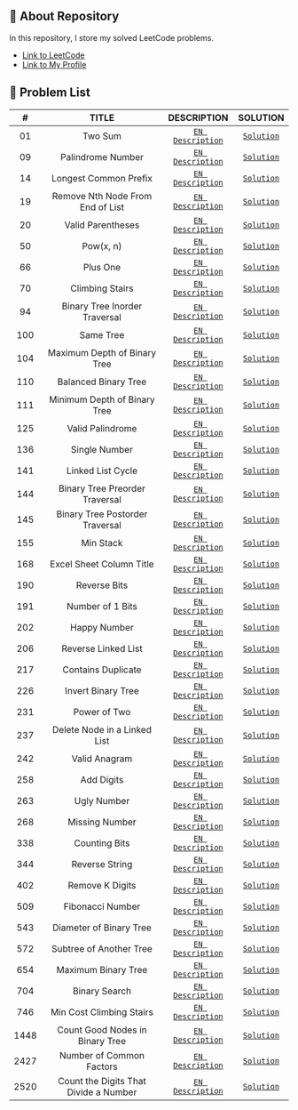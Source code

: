 ## 📜 About Repository

In this repository, I store my solved LeetCode problems.
* [Link to LeetCode](https://leetcode.com/)
* [Link to My Profile](https://leetcode.com/dpetrosy01/)

## 📑 Problem List

|#      |TITLE                                   |DESCRIPTION                                                                                             |SOLUTION                                |
|:-----:|:--------------------------------------:|:------------------------------------------------------------------------------------------------------:|:--------------------------------------:|
|01	    |Two Sum                                 | [`EN Description`](https://leetcode.com/problems/two-sum/description/)	                                |[`Solution`](problem01/solution.cpp)    |
|09	    |Palindrome Number                       | [`EN Description`](https://leetcode.com/problems/palindrome-number/description/)	                      |[`Solution`](problem09/solution.cpp)    |
|14	    |Longest Common Prefix                   | [`EN Description`](https://leetcode.com/problems/longest-common-prefix/description/)	                  |[`Solution`](problem14/solution.cpp)    |
|19	    |Remove Nth Node From End of List        | [`EN Description`](https://leetcode.com/problems/remove-nth-node-from-end-of-list/description/)	      |[`Solution`](problem19/solution.cpp)    |
|20	    |Valid Parentheses                       | [`EN Description`](https://leetcode.com/problems/valid-parentheses/description/)	                      |[`Solution`](problem20/solution.cpp)    |
|50	    |Pow(x, n)                               | [`EN Description`](https://leetcode.com/problems/powx-n/description/)	                                |[`Solution`](problem50/solution.cpp)    |
|66	    |Plus One                                | [`EN Description`](https://leetcode.com/problems/plus-one/description/)        	                      |[`Solution`](problem66/solution.cpp)    |
|70	    |Climbing Stairs                         | [`EN Description`](https://leetcode.com/problems/climbing-stairs/description/)        	                |[`Solution`](problem70/solution.cpp)    |
|94	    |Binary Tree Inorder Traversal           | [`EN Description`](https://leetcode.com/problems/binary-tree-inorder-traversal/description/)        	  |[`Solution`](problem94/solution.cpp)    |
|100	  |Same Tree                               | [`EN Description`](https://leetcode.com/problems/same-tree/description/)        	                      |[`Solution`](problem100/solution.cpp)   |
|104	  |Maximum Depth of Binary Tree            | [`EN Description`](https://leetcode.com/problems/maximum-depth-of-binary-tree/description/)            |[`Solution`](problem104/solution.cpp)   |
|110	  |Balanced Binary Tree                    | [`EN Description`](https://leetcode.com/problems/balanced-binary-tree/description/)                    |[`Solution`](problem110/solution.cpp)   |
|111	  |Minimum Depth of Binary Tree            | [`EN Description`](https://leetcode.com/problems/minimum-depth-of-binary-tree/description/)            |[`Solution`](problem111/solution.cpp)   |
|125	  |Valid Palindrome                        | [`EN Description`](https://leetcode.com/problems/valid-palindrome/description/)        	              |[`Solution`](problem125/solution.cpp)   |
|136    |Single Number                           | [`EN Description`](https://leetcode.com/problems/single-number/description/)     	                    |[`Solution`](problem136/solution.cpp)   |
|141    |Linked List Cycle                       | [`EN Description`](https://leetcode.com/problems/linked-list-cycle/description/)     	                |[`Solution`](problem141/solution.cpp)   |
|144    |Binary Tree Preorder Traversal          | [`EN Description`](https://leetcode.com/problems/binary-tree-preorder-traversal/description/)     	    |[`Solution`](problem144/solution.cpp)   |
|145    |Binary Tree Postorder Traversal         | [`EN Description`](https://leetcode.com/problems/binary-tree-postorder-traversal/description/)     	  |[`Solution`](problem145/solution.cpp)   |
|155    |Min Stack                               | [`EN Description`](https://leetcode.com/problems/min-stack/description/)     	                        |[`Solution`](problem155/solution.cpp)   |
|168    |Excel Sheet Column Title                | [`EN Description`](https://leetcode.com/problems/excel-sheet-column-title/description/)                |[`Solution`](problem168/solution.cpp)   |
|190    |Reverse Bits                            | [`EN Description`](https://leetcode.com/problems/reverse-bits/description/)                            |[`Solution`](problem190/solution.cpp)   |
|191    |Number of 1 Bits                        | [`EN Description`](https://leetcode.com/problems/number-of-1-bits/description/)                        |[`Solution`](problem191/solution.cpp)   |
|202    |Happy Number                            | [`EN Description`](https://leetcode.com/problems/happy-number/description/)                            |[`Solution`](problem202/solution.cpp)   |
|206    |Reverse Linked List                     | [`EN Description`](https://leetcode.com/problems/reverse-linked-list/description/)                     |[`Solution`](problem206/solution.cpp)   |
|217    |Contains Duplicate                      | [`EN Description`](https://leetcode.com/problems/contains-duplicate/description/)                      |[`Solution`](problem217/solution.cpp)   |
|226    |Invert Binary Tree                      | [`EN Description`](https://leetcode.com/problems/invert-binary-tree/description/)                      |[`Solution`](problem226/solution.cpp)   |
|231    |Power of Two                            | [`EN Description`](https://leetcode.com/problems/power-of-two/description/)                            |[`Solution`](problem231/solution.cpp)   |
|237    |Delete Node in a Linked List            | [`EN Description`](https://leetcode.com/problems/delete-node-in-a-linked-list/description/)            |[`Solution`](problem237/solution.cpp)   |
|242    |Valid Anagram                           | [`EN Description`](https://leetcode.com/problems/valid-anagram/description/)                           |[`Solution`](problem242/solution.cpp)   |
|258    |Add Digits                              | [`EN Description`](https://leetcode.com/problems/add-digits/description/)                              |[`Solution`](problem258/solution.cpp)   |
|263    |Ugly Number                             | [`EN Description`](https://leetcode.com/problems/ugly-number/description/)                             |[`Solution`](problem263/solution.cpp)   |
|268    |Missing Number                          | [`EN Description`](https://leetcode.com/problems/missing-number/description/)                          |[`Solution`](problem268/solution.cpp)   |
|338    |Counting Bits                           | [`EN Description`](https://leetcode.com/problems/counting-bits/description/)                           |[`Solution`](problem338/solution.cpp)   |
|344    |Reverse String                          | [`EN Description`](https://leetcode.com/problems/reverse-string/description/)                          |[`Solution`](problem344/solution.cpp)   |
|402    |Remove K Digits                         | [`EN Description`](https://leetcode.com/problems/remove-k-digits/description/)                         |[`Solution`](problem402/solution.cpp)   |
|509    |Fibonacci Number                        | [`EN Description`](https://leetcode.com/problems/fibonacci-number/description/)                        |[`Solution`](problem509/solution.cpp)   |
|543    |Diameter of Binary Tree                 | [`EN Description`](https://leetcode.com/problems/diameter-of-binary-tree/description/)                 |[`Solution`](problem543/solution.cpp)   |
|572    |Subtree of Another Tree                 | [`EN Description`](https://leetcode.com/problems/subtree-of-another-tree/description/)                 |[`Solution`](problem572/solution.cpp)   |
|654    |Maximum Binary Tree                     | [`EN Description`](https://leetcode.com/problems/maximum-binary-tree/description/)                     |[`Solution`](problem654/solution.cpp)   |
|704    |Binary Search                           | [`EN Description`](https://leetcode.com/problems/binary-search/description/)                           |[`Solution`](problem704/solution.cpp)   |
|746    |Min Cost Climbing Stairs                | [`EN Description`](https://leetcode.com/problems/min-cost-climbing-stairs/description/)                |[`Solution`](problem746/solution.cpp)   |
|1448   |Count Good Nodes in Binary Tree         | [`EN Description`](https://leetcode.com/problems/count-good-nodes-in-binary-tree/description/)         |[`Solution`](problem1448/solution.cpp)  |
|2427   |Number of Common Factors                | [`EN Description`](https://leetcode.com/problems/number-of-common-factors/description/)                |[`Solution`](problem2427/solution.cpp)  |
|2520   |Count the Digits That Divide a Number   | [`EN Description`](https://leetcode.com/problems/count-the-digits-that-divide-a-number/description/)   |[`Solution`](problem2520/solution.cpp)  |
